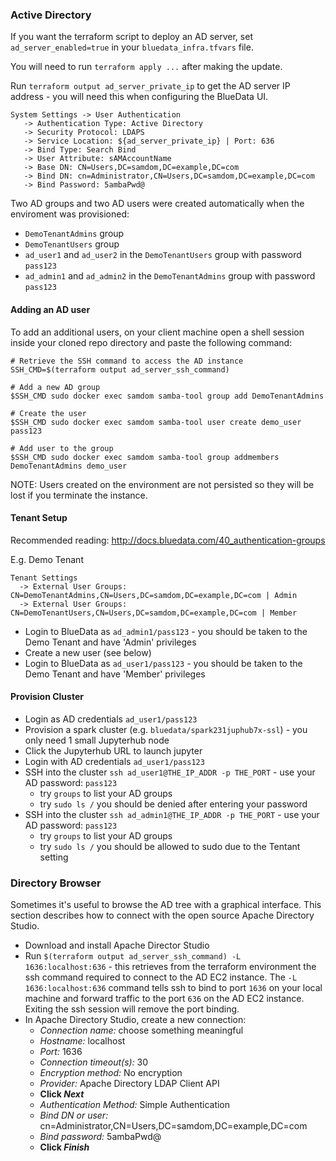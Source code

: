 ### Active Directory

If you want the terraform script to deploy an AD server, set `ad_server_enabled=true` in your `bluedata_infra.tfvars` file.

You will need to run `terraform apply ...` after making the update.  

Run `terraform output ad_server_private_ip` to get the AD server IP address - you will need this when configuring the BlueData UI.

```
System Settings -> User Authentication
   -> Authentication Type: Active Directory
   -> Security Protocol: LDAPS
   -> Service Location: ${ad_server_private_ip} | Port: 636
   -> Bind Type: Search Bind
   -> User Attribute: sAMAccountName
   -> Base DN: CN=Users,DC=samdom,DC=example,DC=com
   -> Bind DN: cn=Administrator,CN=Users,DC=samdom,DC=example,DC=com
   -> Bind Password: 5ambaPwd@
```

Two AD groups and two AD users were created automatically when the enviroment was provisioned:

- `DemoTenantAdmins` group
- `DemoTenantUsers` group
- `ad_user1` and `ad_user2` in the `DemoTenantUsers` group with password `pass123`
- `ad_admin1` and `ad_admin2` in the `DemoTenantAdmins` group with password `pass123`

#### Adding an AD user

To add an additional users, on your client machine open a shell session inside your cloned repo directory and paste the following command:

```
# Retrieve the SSH command to access the AD instance
SSH_CMD=$(terraform output ad_server_ssh_command)

# Add a new AD group
$SSH_CMD sudo docker exec samdom samba-tool group add DemoTenantAdmins

# Create the user
$SSH_CMD sudo docker exec samdom samba-tool user create demo_user pass123

# Add user to the group
$SSH_CMD sudo docker exec samdom samba-tool group addmembers DemoTenantAdmins demo_user
```

NOTE: Users created on the environment are not persisted so they will be lost if you terminate the instance.

#### Tenant Setup

Recommended reading: http://docs.bluedata.com/40_authentication-groups

E.g. Demo Tenant 

```
Tenant Settings
  -> External User Groups: CN=DemoTenantAdmins,CN=Users,DC=samdom,DC=example,DC=com | Admin
  -> External User Groups: CN=DemoTenantUsers,CN=Users,DC=samdom,DC=example,DC=com | Member
```

- Login to BlueData as `ad_admin1/pass123` - you should be taken to the Demo Tenant and have 'Admin' privileges
- Create a new user (see below)
- Login to BlueData as `ad_user1/pass123` - you should be taken to the Demo Tenant and have 'Member' privileges

#### Provision Cluster

- Login as AD credentials `ad_user1/pass123`
- Provision a spark cluster (e.g. `bluedata/spark231juphub7x-ssl`) - you only need 1 small Jupyterhub node
- Click the Jupyterhub URL to launch jupyter
- Login with AD credentials `ad_user1/pass123`
- SSH into the cluster `ssh ad_user1@THE_IP_ADDR -p THE_PORT` - use your AD password: `pass123` 
  - try `groups` to list your AD groups 
  - try `sudo ls /` you should be denied after entering your password
- SSH into the cluster `ssh ad_admin1@THE_IP_ADDR -p THE_PORT` - use your AD password: `pass123` 
  - try `groups` to list your AD groups
  - try `sudo ls /` you should be allowed to sudo due to the Tentant setting


### Directory Browser

Sometimes it's useful to browse the AD tree with a graphical interface.  This section describes how to connect with the open source Apache Directory Studio.

- Download and install Apache Director Studio
- Run `$(terraform output ad_server_ssh_command) -L 1636:localhost:636` - this retrieves from the terraform environment the ssh command required to connect to the AD EC2 instance.  The `-L 1636:localhost:636` command tells ssh to bind to port `1636` on your local machine and forward traffic to the port `636` on the AD EC2 instance.  Exiting the ssh session will remove the port binding.
- In Apache Directory Studio, create a new connection:
  - *Connection name:* choose something meaningful
  - *Hostname:* localhost
  - *Port:* 1636
  - *Connection timeout(s):* 30
  - *Encryption method:* No encryption
  - *Provider:* Apache Directory LDAP Client API
  - **Click *Next***
  - *Authentication Method:* Simple Authentication
  - *Bind DN or user:* cn=Administrator,CN=Users,DC=samdom,DC=example,DC=com
  - *Bind password:* 5ambaPwd@
  - **Click *Finish***
